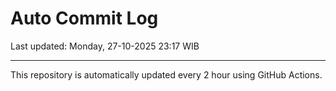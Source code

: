# Auto Commit Log

Last updated: Monday, 27-10-2025 23:17 WIB

---

This repository is automatically updated every 2 hour using GitHub Actions.
